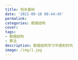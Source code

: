 ```yaml
---
title: 哈夫曼树
date: '2021-09-18 08:44:45'
permalink: 
categories: 数据结构
cover: 
tags: 
- 数据结构
- 算法
description: 数据结构学习中遇到的坑
image: /img/1.jpg
---
```


<!-- more -->



